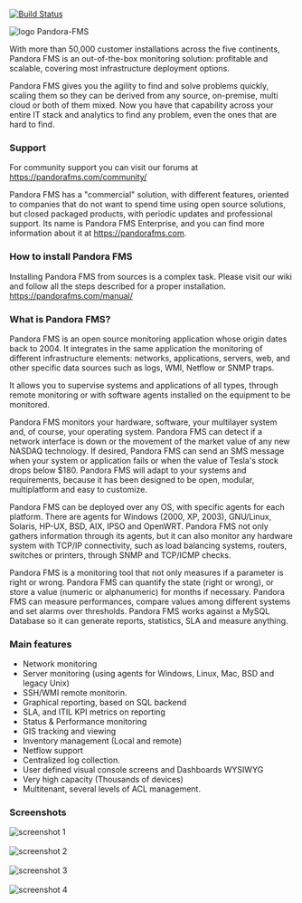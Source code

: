 [![Build Status](https://travis-ci.org/pandorafms/pandorafms.svg?branch=develop)](https://travis-ci.org/pandorafms/pandorafms)

![logo Pandora-FMS](https://user-images.githubusercontent.com/8567291/151817953-dc9c4c88-5f3c-459b-98a7-da0534930a2c.png)

With more than 50,000 customer installations across the five continents, Pandora FMS is an out-of-the-box monitoring solution: profitable and scalable, covering most infrastructure deployment options.

Pandora FMS gives you the agility to find and solve problems quickly, scaling them so they can be derived from any source, on-premise, multi cloud or both of them mixed. Now you have that capability across your entire IT stack and analytics to find any problem, even the ones that are hard to find.

### Support

For community support you can visit our forums at https://pandorafms.com/community/

Pandora FMS has a "commercial" solution, with different features, oriented to companies that do not want to spend time using open source solutions, but closed packaged products, with periodic updates and professional support. Its name is Pandora FMS Enterprise, and you can find more information about it at https://pandorafms.com.

### How to install Pandora FMS

Installing Pandora FMS from sources is a complex task. Please visit our wiki and follow all the steps described for a proper installation. https://pandorafms.com/manual/

### What is Pandora FMS?

Pandora FMS is an open source monitoring application whose origin dates back to 2004. It integrates in the same application the monitoring of different infrastructure elements: networks, applications, servers, web, and other specific data sources such as logs, WMI, Netflow or SNMP traps.

It allows you to supervise systems and applications of all types, through remote monitoring or with software agents installed on the equipment to be monitored.

Pandora FMS monitors your hardware, software, your multilayer system and, of course, your operating system. Pandora FMS can detect if a network interface is down or the movement of the market value of any new NASDAQ technology. If desired, Pandora FMS can send an SMS message when your system or application fails or when the value of Tesla's stock drops below \$180. Pandora FMS will adapt to your systems and requirements, because it has been designed to be open, modular, multiplatform and easy to customize.

Pandora FMS can be deployed over any OS, with specific agents for each platform. There are agents for Windows (2000, XP, 2003), GNU/Linux, Solaris, HP-UX, BSD, AIX, IPSO and OpenWRT. Pandora FMS not only gathers information through its agents, but it can also monitor any hardware system with TCP/IP connectivity, such as load balancing systems, routers, switches or printers, through SNMP and TCP/ICMP checks.

Pandora FMS is a monitoring tool that not only measures if a parameter is right or wrong. Pandora FMS can quantify the state (right or wrong), or store a value (numeric or alphanumeric) for months if necessary. Pandora FMS can measure performances, compare values among different systems and set alarms over thresholds. Pandora FMS works against a MySQL Database so it can generate reports, statistics, SLA and measure anything.

### Main features

- Network monitoring
- Server monitoring (using agents for Windows, Linux, Mac, BSD and legacy Unix)
- SSH/WMI remote monitorin.
- Graphical reporting, based on SQL backend
- SLA, and ITIL KPI metrics on reporting
- Status & Performance monitoring
- GIS tracking and viewing
- Inventory management (Local and remote)
- Netflow support
- Centralized log collection.
- User defined visual console screens and Dashboards WYSIWYG
- Very high capacity (Thousands of devices)
- Multitenant, several levels of ACL management.

### Screenshots

![screenshot 1](http://wolf359.artica.es/public_images/captura-pantalla-pandora3.png)
<br />
<br />
![screenshot 2](http://wolf359.artica.es/public_images/pandora6.0sp3-monitor-view.png)
<br />
<br />
![screenshot 3](http://wolf359.artica.es/public_images/pandora6.0sp3-agentview.png)
<br />
<br />
![screenshot 4](http://wolf359.artica.es/public_images/pandora6.0sp3-sample-visual-console.png)

